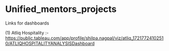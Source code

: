# Unified_mentors_projects

Links for dashboards

(1) Atliq Hospitality :- https://public.tableau.com/app/profile/shilpa.nagpal/viz/atliq_17217724102510/ATLIQHOSPITALITYANALYSISDashboard
